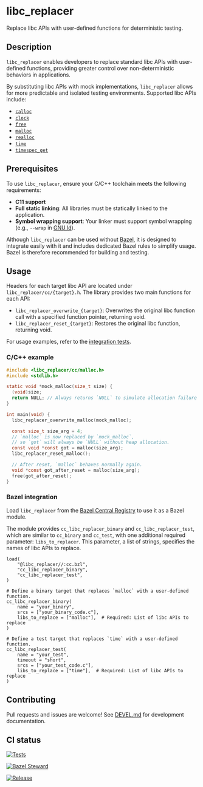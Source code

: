 # libc_replacer

Replace libc APIs with user-defined functions for deterministic testing.

## Description

`libc_replacer` enables developers to replace standard libc APIs with user-defined functions, providing greater control over non-deterministic behaviors in applications.

By substituting libc APIs with mock implementations, `libc_replacer` allows for more predictable and isolated testing environments. Supported libc APIs include:

- [`calloc`][calloc]
- [`clock`][clock]
- [`free`][free]
- [`malloc`][malloc]
- [`realloc`][realloc]
- [`time`][time]
- [`timespec_get`][timespec_get]

## Prerequisites

To use `libc_replacer`, ensure your C/C++ toolchain meets the following requirements:

- **C11 support**
- **Full static linking**: All libraries must be statically linked to the application.
- **Symbol wrapping support**: Your linker must support symbol wrapping (e.g., `--wrap` in [GNU ld][ld]).

Although `libc_replacer` can be used without [Bazel][bazel], it is designed to integrate easily with it and includes dedicated Bazel rules to simplify usage. Bazel is therefore recommended for building and testing.

## Usage

Headers for each target libc API are located under `libc_replacer/cc/{target}.h`. The library provides two main functions for each API:

- `libc_replacer_overwrite_{target}`: Overwrites the original libc function call with a specified function pointer, returning void.
- `libc_replacer_reset_{target}`: Restores the original libc function, returning void.

For usage examples, refer to the [integration tests](integration_test).

### C/C++ example

```c
#include <libc_replacer/cc/malloc.h>
#include <stdlib.h>

static void *mock_malloc(size_t size) {
  (void)size;
  return NULL; // Always returns `NULL` to simulate allocation failure
}

int main(void) {
  libc_replacer_overwrite_malloc(mock_malloc);

  const size_t size_arg = 4;
  // `malloc` is now replaced by `mock_malloc`,
  // so `got` will always be `NULL` without heap allocation.
  const void *const got = malloc(size_arg);
  libc_replacer_reset_malloc();

  // After reset, `malloc` behaves normally again.
  void *const got_after_reset = malloc(size_arg);
  free(got_after_reset);
}
```

### Bazel integration

Load `libc_replacer` from the [Bazel Central Registry][bcr] to use it as a Bazel module.

The module provides `cc_libc_replacer_binary` and `cc_libc_replacer_test`, which are similar to `cc_binary` and `cc_test`, with one additional required parameter: `libs_to_replacer`. This parameter, a list of strings, specifies the names of libc APIs to replace.

```bazel
load(
    "@libc_replacer//:cc.bzl",
    "cc_libc_replacer_binary",
    "cc_libc_replacer_test",
)

# Define a binary target that replaces `malloc` with a user-defined function.
cc_libc_replacer_binary(
    name = "your_binary",
    srcs = ["your_binary_code.c"],
    libs_to_replace = ["malloc"],  # Required: List of libc APIs to replace
)

# Define a test target that replaces `time` with a user-defined function.
cc_libc_replacer_test(
    name = "your_test",
    timeout = "short",
    srcs = ["your_test_code.c"],
    libs_to_replace = ["time"],  # Required: List of libc APIs to replace
)
```

## Contributing

Pull requests and issues are welcome! See [DEVEL.md](DEVEL.md) for development documentation.

## CI status

[![Tests](https://github.com/yuyawk/libc_replacer/actions/workflows/tests.yml/badge.svg)](https://github.com/yuyawk/libc_replacer/actions/workflows/tests.yml)

[![Bazel Steward](https://github.com/yuyawk/libc_replacer/actions/workflows/bazel-steward.yml/badge.svg)](https://github.com/yuyawk/libc_replacer/actions/workflows/bazel-steward.yml)

[![Release](https://github.com/yuyawk/libc_replacer/actions/workflows/release.yml/badge.svg)](https://github.com/yuyawk/libc_replacer/actions/workflows/release.yml)

<!-- below are reference links -->

[bazel]: https://bazel.build/
[bcr]: https://registry.bazel.build/modules/libc_replacer
[calloc]: https://www.unix.com/man-page/linux/3/calloc/
[clock]: https://www.unix.com/man-page/linux/3/clock/
[free]: https://www.unix.com/man-page/linux/3/free/
[ld]: https://www.unix.com/man-page/linux/1/ld/
[malloc]: https://www.unix.com/man-page/linux/3/malloc/
[realloc]: https://www.unix.com/man-page/linux/3/realloc/
[time]: https://www.unix.com/man-page/linux/2/time/
[timespec_get]: https://en.cppreference.com/w/c/chrono/timespec_get
